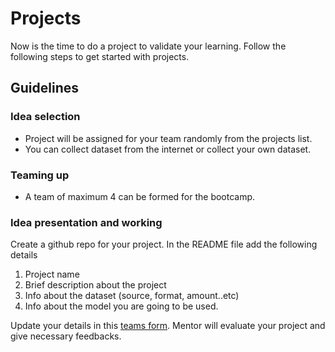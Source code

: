 # Projects 
Now is the time to do a project to validate your learning. Follow the following steps to get started with projects.

## Guidelines
### Idea selection
- Project will be assigned for your team randomly from the projects list.
- You can collect dataset from the internet or collect your own dataset.

### Teaming up
- A team of maximum 4 can be formed for the bootcamp.

### Idea presentation and working
Create a github repo for your project. In the README file add the following details
1. Project name
2. Brief description about the project
3. Info about the dataset (source, format, amount..etc)
4. Info about the model you are going to be used.


Update your details in this [teams form](https://bit.ly/TH_PracticalAI). Mentor will evaluate your project and give necessary feedbacks. 

